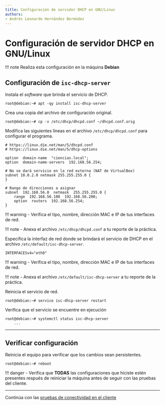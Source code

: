 ```yaml
---
title: Configuración de servidor DHCP en GNU/Linux
authors:
- Andrés Leonardo Hernández Bermúdez
---
```


# Configuración de servidor DHCP en GNU/Linux

!!! note
    Realiza esta configuración en la máquina **Debian**

## Configuración de `isc-dhcp-server`

Instala el _software_ que brinda el servicio de DHCP.

```
root@debian:~# apt -qy install isc-dhcp-server
```

Crea una copia del archivo de configuración original.

```
root@debian:~# cp -v /etc/dhcp/dhcpd.conf ~/dhcpd.conf.orig
```

Modifica las siguientes líneas en el archivo `/etc/dhcp/dhcpd.conf` para configurar el programa.

```
# https://linux.die.net/man/5/dhcpd.conf
# https://linux.die.net/man/5/dhcp-options

option  domain-name  "ciencias.local";
option  domain-name-servers  192.168.56.254;

# No se dará servicio en la red externa (NAT de VirtualBox)
subnet 10.0.2.0 netmask 255.255.255.0 {
}

# Rango de direcciones a asignar
subnet  192.168.56.0  netmask  255.255.255.0 {
    range  192.168.56.100  192.168.56.200;
    option  routers  192.168.56.254;
}
```

!!! warning
    - Verifica el tipo, nombre, dirección MAC e IP de tus interfaces de red.

!!! note
    - Anexa el archivo `/etc/dhcp/dhcpd.conf` a tu reporte de la práctica.

Especifica la interfaz de red donde se brindará el servicio de DHCP en el archivo  `/etc/default/isc-dhcp-server`.

```
INTERFACESv4="eth0"
```

!!! warning
    - Verifica el tipo, nombre, dirección MAC e IP de tus interfaces de red.

!!! note
    - Anexa el archivo `/etc/default/isc-dhcp-server` a tu reporte de la práctica.

Reinicia el servicio de red.

```
root@debian:~# service isc-dhcp-server restart
```

Verifica que el servicio se encuentre en ejecución

```
root@debian:~# systemctl status isc-dhcp-server
	...
```

--------------------------------------------------------------------------------

## Verificar configuración

Reinicia el equipo para verificar que los cambios sean persistentes.

```
root@debian:~# reboot
```

!!! danger
    - Verifica que **TODAS** las configuraciones que hiciste estén presentes respués de reiniciar la máquina antes de seguir con las pruebas del cliente.

--------------------------------------------------------------------------------

Continúa con las [pruebas de conectividad en el cliente][pruebas-conectividad]

[pruebas-conectividad]: pruebas-conectividad.md
